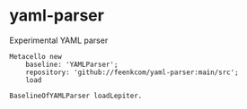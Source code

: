 # yaml-parser
Experimental YAML parser

```
Metacello new
	baseline: 'YAMLParser';
	repository: 'github://feenkcom/yaml-parser:main/src';
	load
```
```
BaselineOfYAMLParser loadLepiter.
```
